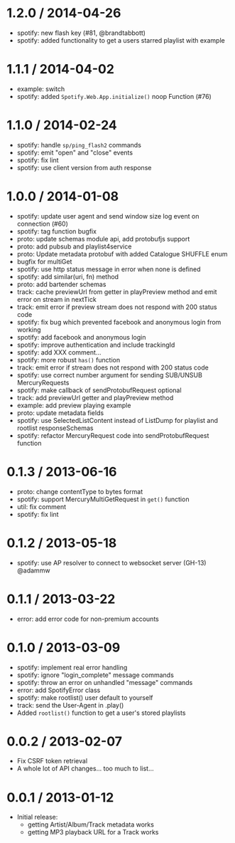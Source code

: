 
1.2.0 / 2014-04-26
==================

  * spotify: new flash key (#81, @brandtabbott)
  * spotify: added functionality to get a users starred playlist with example

1.1.1 / 2014-04-02
==================

  * example: switch
  * spotify: added `Spotify.Web.App.initialize()` noop Function (#76)

1.1.0 / 2014-02-24
==================

  * spotify: handle `sp/ping_flash2` commands
  * spotify: emit "open" and "close" events
  * spotify: fix lint
  * spotify: use client version from auth response

1.0.0 / 2014-01-08
==================

  * spotify: update user agent and send window size log event on connection (#60)
  * spotify: tag function bugfix
  * proto: update schemas module api, add protobufjs support
  * proto: add pubsub and playlist4service
  * proto: Update metadata protobuf with added Catalogue SHUFFLE enum
  * bugfix for multiGet
  * spotify: use http status message in error when none is defined
  * spotify: add similar(uri, fn) method
  * proto: add bartender schemas
  * track: cache previewUrl from getter in playPreview method and emit error on stream in nextTick
  * track: emit error if preview stream does not respond with 200 status code
  * spotify: fix bug which prevented facebook and anonymous login from working
  * spotify: add facebook and anonymous login
  * spotify: improve authentication and include trackingId
  * spotify: add XXX comment...
  * spotify: more robust `has()` function
  * track: emit error if stream does not respond with 200 status code
  * spotify: use correct number argument for sending SUB/UNSUB MercuryRequests
  * spotify: make callback of sendProtobufRequest optional
  * track: add previewUrl getter and playPreview method
  * example: add preview playing example
  * proto: update metadata fields
  * spotify: use SelectedListContent instead of ListDump for playlist and rootlist responseSchemas
  * spotify: refactor MercuryRequest code into sendProtobufRequest function

0.1.3 / 2013-06-16
==================

  * proto: change contentType to bytes format
  * spotify: support MercuryMultiGetRequest in `get()` function
  * util: fix comment
  * spotify: fix lint

0.1.2 / 2013-05-18
==================

  * spotify: use AP resolver to connect to websocket server (GH-13) @adammw

0.1.1 / 2013-03-22
==================

  * error: add error code for non-premium accounts

0.1.0 / 2013-03-09
==================

  * spotify: implement real error handling
  * spotify: ignore "login_complete" message commands
  * spotify: throw an error on unhandled "message" commands
  * error: add SpotifyError class
  * spotify: make rootlist() user default to yourself
  * track: send the User-Agent in .play()
  * Added `rootlist()` function to get a user's stored playlists

0.0.2 / 2013-02-07
==================

  * Fix CSRF token retrieval
  * A whole lot of API changes... too much to list...

0.0.1 / 2013-01-12
==================

  * Initial release:
    * getting Artist/Album/Track metadata works
    * getting MP3 playback URL for a Track works
